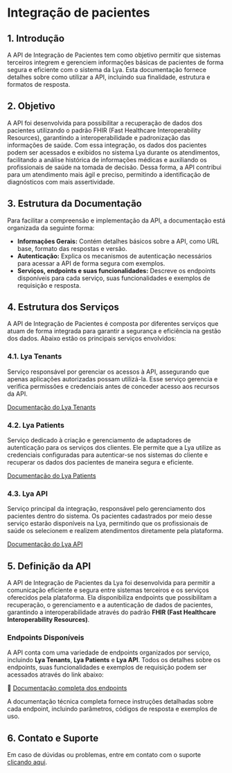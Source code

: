 # Integração de pacientes

## 1. Introdução

A API de Integração de Pacientes tem como objetivo permitir que sistemas terceiros integrem e gerenciem informações básicas de pacientes de forma segura e eficiente com o sistema da Lya. Esta documentação fornece detalhes sobre como utilizar a API, incluindo sua finalidade, estrutura e formatos de resposta.

## 2. Objetivo

A API foi desenvolvida para possibilitar a recuperação de dados dos pacientes utilizando o padrão FHIR (Fast Healthcare Interoperability Resources), garantindo a interoperabilidade e padronização das informações de saúde. Com essa integração, os dados dos pacientes podem ser acessados e exibidos no sistema Lya durante os atendimentos, facilitando a análise histórica de informações médicas e auxiliando os profissionais de saúde na tomada de decisão. Dessa forma, a API contribui para um atendimento mais ágil e preciso, permitindo a identificação de diagnósticos com mais assertividade.

## 3. Estrutura da Documentação

Para facilitar a compreensão e implementação da API, a documentação está organizada da seguinte forma:

* **Informações Gerais:** Contém detalhes básicos sobre a API, como URL base, formato das respostas e versão.
* **Autenticação:** Explica os mecanismos de autenticação necessários para acessar a API de forma segura com exemplos.
* **Serviços, endpoints e suas funcionalidades:** Descreve os endpoints disponíveis para cada serviço, suas funcionalidades e exemplos de requisição e resposta.

## 4. Estrutura dos Serviços

A API de Integração de Pacientes é composta por diferentes serviços que atuam de forma integrada para garantir a segurança e eficiência na gestão dos dados. Abaixo estão os principais serviços envolvidos:

### 4.1. Lya Tenants

Serviço responsável por gerenciar os acessos à API, assegurando que apenas aplicações autorizadas possam utilizá-la. Esse serviço gerencia e verifica permissões e credenciais antes de conceder acesso aos recursos da API.

[Documentação do Lya Tenants](lya-tenants.md)

### 4.2. Lya Patients

Serviço dedicado à criação e gerenciamento de adaptadores de autenticação para os serviços dos clientes. Ele permite que a Lya utilize as credenciais configuradas para autenticar-se nos sistemas do cliente e recuperar os dados dos pacientes de maneira segura e eficiente.

[Documentação do Lya Patients](lya-patients.md)

### 4.3. Lya API

Serviço principal da integração, responsável pelo gerenciamento dos pacientes dentro do sistema. Os pacientes cadastrados por meio desse serviço estarão disponíveis na Lya, permitindo que os profissionais de saúde os selecionem e realizem atendimentos diretamente pela plataforma.

[Documentação do Lya API](lya-api.md)

## 5. Definição da API

A API de Integração de Pacientes da Lya foi desenvolvida para permitir a comunicação eficiente e segura entre sistemas terceiros e os serviços oferecidos pela plataforma. Ela disponibiliza endpoints que possibilitam a recuperação, o gerenciamento e a autenticação de dados de pacientes, garantindo a interoperabilidade através do padrão **FHIR (Fast Healthcare Interoperability Resources)**.

### Endpoints Disponíveis

A API conta com uma variedade de endpoints organizados por serviço, incluindo **Lya Tenants**, **Lya Patients** e **Lya API**. Todos os detalhes sobre os endpoints, suas funcionalidades e exemplos de requisição podem ser acessados através do link abaixo:

🔗 [Documentação completa dos endpoints](../api.md)

A documentação técnica completa fornece instruções detalhadas sobre cada endpoint, incluindo parâmetros, códigos de resposta e exemplos de uso.

## 6. Contato e Suporte

Em caso de dúvidas ou problemas, entre em contato com o suporte [clicando aqui](https://lyahealth.com.br/contato).
